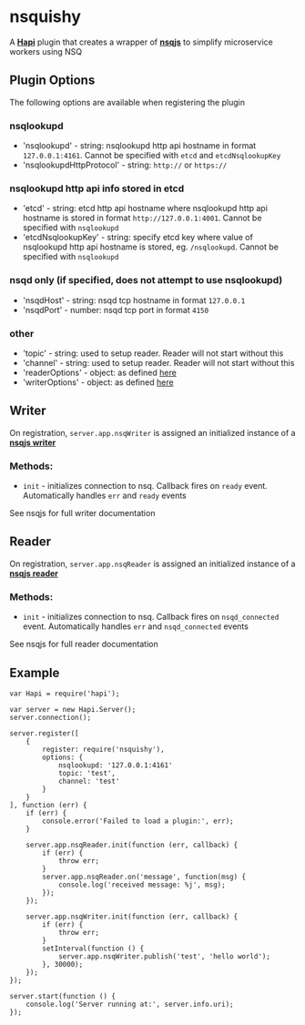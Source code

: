 # nsquishy

A **[Hapi](http://github.com/hapijs/hapijis)** plugin that creates a wrapper of **[nsqjs](https://github.com/dudleycarr/nsqjs)** to simplify microservice workers using NSQ

## Plugin Options

The following options are available when registering the plugin

### nsqlookupd

* 'nsqlookupd' - string: nsqlookupd http api hostname in format `127.0.0.1:4161`.  Cannot be specified with `etcd` and `etcdNsqlookupKey`
* 'nsqlookupdHttpProtocol' - string: `http://` or `https://`

### nsqlookupd http api info stored in etcd

* 'etcd' - string: etcd http api hostname where nsqlookupd http api hostname is stored in format `http://127.0.0.1:4001`. Cannot be specified with `nsqlookupd`
* 'etcdNsqlookupKey' - string: specify etcd key where value of nsqlookupd http api hostname is stored, eg. `/nsqlookupd`. Cannot be specified with `nsqlookupd`

### nsqd only (if specified, does not attempt to use nsqlookupd)

* 'nsqdHost' - string: nsqd tcp hostname in format `127.0.0.1`
* 'nsqdPort' - number: nsqd tcp port in format `4150`

### other

* 'topic' - string: used to setup reader. Reader will not start without this
* 'channel' - string: used to setup reader. Reader will not start without this
* 'readerOptions' - object: as defined [here](https://github.com/dudleycarr/nsqjs)
* 'writerOptions' - object: as defined [here](https://github.com/dudleycarr/nsqjs)

## Writer

On registration, `server.app.nsqWriter` is assigned an initialized instance of a **[nsqjs writer](https://github.com/dudleycarr/nsqjs)**

### Methods:

* `init` - initializes connection to nsq. Callback fires on `ready` event. Automatically handles `err` and `ready` events

See nsqjs for full writer documentation

## Reader

On registration, `server.app.nsqReader` is assigned an initialized instance of a **[nsqjs reader](https://github.com/dudleycarr/nsqjs)**

### Methods:

* `init` - initializes connection to nsq. Callback fires on `nsqd_connected` event. Automatically handles `err` and `nsqd_connected` events

See nsqjs for full reader documentation

## Example

```
var Hapi = require('hapi');

var server = new Hapi.Server();
server.connection();

server.register([
    {
        register: require('nsquishy'),
        options: {
            nsqlookupd: '127.0.0.1:4161'
            topic: 'test',
            channel: 'test'
        }
    }
], function (err) {
    if (err) {
        console.error('Failed to load a plugin:', err);
    }

    server.app.nsqReader.init(function (err, callback) {
        if (err) {
            throw err;
        }
        server.app.nsqReader.on('message', function(msg) {
            console.log('received message: %j', msg);
        });
    });

    server.app.nsqWriter.init(function (err, callback) {
        if (err) {
            throw err;
        }
        setInterval(function () {
            server.app.nsqWriter.publish('test', 'hello world');
        }, 30000);
    });
});

server.start(function () {
    console.log('Server running at:', server.info.uri);
});

```
